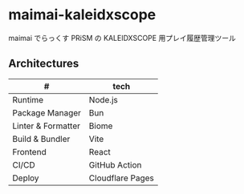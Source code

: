 # maimai-kaleidxscope

maimai でらっくす PRiSM の KALEIDXSCOPE 用プレイ履歴管理ツール

## Architectures

|#|tech|
|-|-|
|Runtime|Node.js|
|Package Manager|Bun|
|Linter & Formatter|Biome|
|Build & Bundler|Vite|
|Frontend|React|
|CI/CD|GitHub Action|
|Deploy|Cloudflare Pages|
